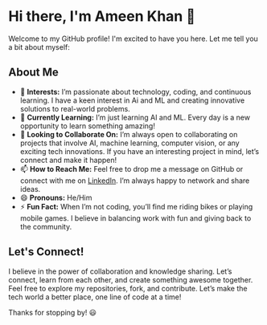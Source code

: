 # Hi there, I'm Ameen Khan 👋

Welcome to my GitHub profile! I'm excited to have you here. Let me tell you a bit about myself:

## About Me
- 👀 **Interests:** I’m passionate about technology, coding, and continuous learning. I have a keen interest in Ai and ML and creating innovative solutions to real-world problems.
- 🌱 **Currently Learning:** I’m just learning AI and ML. Every day is a new opportunity to learn something amazing!
- 💞️ **Looking to Collaborate On:** I’m always open to collaborating on projects that involve AI, machine learning, computer vision, or any exciting tech innovations. If you have an interesting project in mind, let’s connect and make it happen!
- 📫 **How to Reach Me:** Feel free to drop me a message on GitHub or connect with me on [LinkedIn]((https://www.linkedin.com/in/ameen-khan-896818258)). I’m always happy to network and share ideas.
- 😄 **Pronouns:** He/Him
- ⚡ **Fun Fact:** When I’m not coding, you’ll find me riding bikes or playing mobile games. I believe in balancing work with fun and giving back to the community.

## Let's Connect!
I believe in the power of collaboration and knowledge sharing. Let’s connect, learn from each other, and create something awesome together. Feel free to explore my repositories, fork, and contribute. Let’s make the tech world a better place, one line of code at a time!

Thanks for stopping by! 😃


<!---
AmeenKhan12345/AmeenKhan12345 is a ✨ special ✨ repository because its `README.md` (this file) appears on your GitHub profile.
You can click the Preview link to take a look at your changes.
--->
